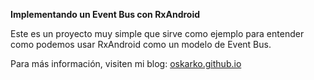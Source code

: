 **Implementando un Event Bus con RxAndroid**

Este es un proyecto muy simple que sirve como ejemplo para entender como podemos usar RxAndroid como un modelo de Event Bus.

Para más información, visiten mi blog: [oskarko.github.io](http://oskarko.github.io)